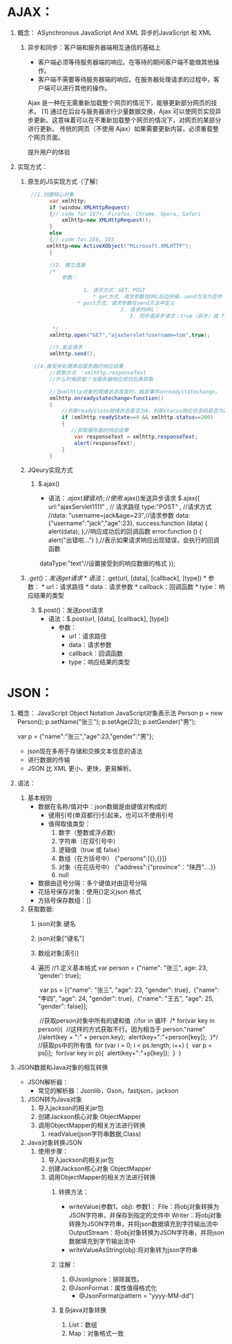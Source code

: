 # AJAX：
1. 概念： ASynchronous JavaScript And XML	异步的JavaScript 和 XML
	1. 异步和同步：客户端和服务器端相互通信的基础上
		* 客户端必须等待服务器端的响应。在等待的期间客户端不能做其他操作。
		* 客户端不需要等待服务器端的响应。在服务器处理请求的过程中，客户端可以进行其他的操作。

		Ajax 是一种在无需重新加载整个网页的情况下，能够更新部分网页的技术。 [1] 
		通过在后台与服务器进行少量数据交换，Ajax 可以使网页实现异步更新。这意味着可以在不重新加载整个网页的情况下，对网页的某部分进行更新。
		传统的网页（不使用 Ajax）如果需要更新内容，必须重载整个网页页面。

		提升用户的体验

2. 实现方式：
	1. 原生的JS实现方式（了解）
				
	     ```java
	      //1.创建核心对象
	            var xmlhttp;
	            if (window.XMLHttpRequest)
	            {// code for IE7+, Firefox, Chrome, Opera, Safari
	                xmlhttp=new XMLHttpRequest();
	            }
	            else
	            {// code for IE6, IE5
	           xmlhttp=new ActiveXObject("Microsoft.XMLHTTP");
	            }
	     
	            //2. 建立连接
	            /*
	                参数：
	     
	                       1. 请求方式：GET、POST
	                          * get方式，请求参数在URL后边拼接。send方法为空参
	                     * post方式，请求参数在send方法中定义
	                                   2. 请求的URL：
	                                      3. 同步或异步请求：true（异步）或 false（同步）
	
	             */
	            xmlhttp.open("GET","ajaxServlet?username=tom",true);
	
	            //3.发送请求
	            xmlhttp.send();
	     
	       //4.接受并处理来自服务器的响应结果
	            //获取方式 ：xmlhttp.responseText
	            //什么时候获取？当服务器响应成功后再获取
	     
	            //当xmlhttp对象的就绪状态改变时，触发事件onreadystatechange。
	            xmlhttp.onreadystatechange=function()
	            {
	                //判断readyState就绪状态是否为4，判断status响应状态码是否为200
	                if (xmlhttp.readyState==4 && xmlhttp.status==200)
	                {
	                   //获取服务器的响应结果
	                    var responseText = xmlhttp.responseText;
	                    alert(responseText);
	                }
	            }
	     ```
	     
	     
	     
	2. JQeury实现方式
		1. $.ajax()
			* 语法：$.ajax({键值对});
			 //使用$.ajax()发送异步请求
	            $.ajax({
	                url:"ajaxServlet1111" , // 请求路径
	                type:"POST" , //请求方式
	                //data: "username=jack&age=23",//请求参数
	                data:{"username":"jack","age":23},
	                success:function (data) {
	                    alert(data);
	                },//响应成功后的回调函数
	                error:function () {
	                    alert("出错啦...")
	                },//表示如果请求响应出现错误，会执行的回调函数
	
	         ​       dataType:"text"//设置接受到的响应数据的格式
	            });
	2. $.get()：发送get请求
			* 语法：$.get(url, [data], [callback], [type])
				* 参数：
					* url：请求路径
					* data：请求参数
					* callback：回调函数
					* type：响应结果的类型
	
		3. $.post()：发送post请求
			* 语法：$.post(url, [data], [callback], [type])
				* 参数：
					* url：请求路径
					* data：请求参数
					* callback：回调函数
					* type：响应结果的类型



# JSON：
1. 概念： JavaScript Object Notation		JavaScript对象表示法
	Person p = new Person();
	p.setName("张三");
	p.setAge(23);
	p.setGender("男");

	var p = {"name":"张三","age":23,"gender":"男"};

	* json现在多用于存储和交换文本信息的语法
	* 进行数据的传输
	* JSON 比 XML 更小、更快，更易解析。

2. 语法：
	1. 基本规则
		* 数据在名称/值对中：json数据是由键值对构成的
			* 键用引号(单双都行)引起来，也可以不使用引号
			* 值得取值类型：
				1. 数字（整数或浮点数）
				2. 字符串（在双引号中）
				3. 逻辑值（true 或 false）
				4. 数组（在方括号中）	{"persons":[{},{}]}
				5. 对象（在花括号中） {"address":{"province"："陕西"....}}
				6. null
		* 数据由逗号分隔：多个键值对由逗号分隔
		* 花括号保存对象：使用{}定义json 格式
		* 方括号保存数组：[]
	2. 获取数据:
		1. json对象.键名
		
		2. json对象["键名"]
		
		3. 数组对象[索引]
		
		4. 遍历
				 //1.定义基本格式
		        var person = {"name": "张三", age: 23, 'gender': true};
		
		    ​    var ps = [{"name": "张三", "age": 23, "gender": true},
		    ​        {"name": "李四", "age": 24, "gender": true},
		    ​        {"name": "王五", "age": 25, "gender": false}];
		    
		    ​	        //获取person对象中所有的键和值
		    ​	        //for in 循环
		    ​	       /* for(var key in person){
		    ​	            //这样的方式获取不行。因为相当于  person."name"
		    ​	            //alert(key + ":" + person.key);
		    ​	            alert(key+":"+person[key]);
		    ​	        }*/
		    ​	
		    ​	       //获取ps中的所有值
		    ​	        for (var i = 0; i < ps.length; i++) {
		    ​	            var p = ps[i];
		    ​	            for(var key in p){
		    ​	                alert(key+":"+p[key]);
		    ​	            }
		    ​	        }

3. JSON数据和Java对象的相互转换

	* JSON解析器：
		* 常见的解析器：Jsonlib，Gson，fastjson，jackson
	
	1. JSON转为Java对象
		1. 导入jackson的相关jar包
		2. 创建Jackson核心对象 ObjectMapper
		3. 调用ObjectMapper的相关方法进行转换
			1. readValue(json字符串数据,Class)
	2. Java对象转换JSON
		1. 使用步骤：
			1. 导入jackson的相关jar包
			2. 创建Jackson核心对象 ObjectMapper
			3. 调用ObjectMapper的相关方法进行转换
				1. 转换方法：
					* writeValue(参数1，obj):
	                    参数1：
	                        File：将obj对象转换为JSON字符串，并保存到指定的文件中
	                        Writer：将obj对象转换为JSON字符串，并将json数据填充到字符输出流中
	                        OutputStream：将obj对象转换为JSON字符串，并将json数据填充到字节输出流中
	                * writeValueAsString(obj):将对象转为json字符串

				2. 注解：
					1. @JsonIgnore：排除属性。
					2. @JsonFormat：属性值得格式化
						* @JsonFormat(pattern = "yyyy-MM-dd")

				3. 复杂java对象转换
					1. List：数组
					2. Map：对象格式一致





